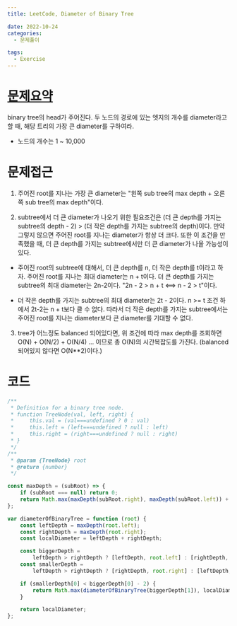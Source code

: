```yaml
---
title: LeetCode, Diameter of Binary Tree

date: 2022-10-24
categories:
  - 문제풀이

tags:
  - Exercise
---
```


# [문제요약](https://leetcode.com/problems/diameter-of-binary-tree/)

binary tree의 head가 주어진다. 두 노드의 경로에 있는 엣지의 개수를 diameter라고 할 때, 해당 트리의 가장 큰 diameter를 구하여라.

- 노드의 개수는 1 ~ 10,000

# 문제접근

1. 주어진 root를 지나는 가장 큰 diameter는 "왼쪽 sub tree의 max depth + 오른쪽 sub tree의 max depth"이다.

2. subtree에서 더 큰 diameter가 나오기 위한 필요조건은 (더 큰 depth를 가지는 subtree의 depth - 2) > (더 작은 depth를 가지는 subtree의 depth)이다. 만약 그렇지 않으면 주어진 root를 지나는 diameter가 항상 더 크다. 또한 이 조건을 만족했을 때, 더 큰 depth를 가지는 subtree에서만 더 큰 diameter가 나올 가능성이 있다.

- 주어진 root의 subtree에 대해서, 더 큰 depth를 n, 더 작은 depth를 t이라고 하자. 주어진 root를 지나는 최대 diameter는 n + t이다. 더 큰 depth를 가지는 subtree의 최대 diameter는 2n-2이다. "2n - 2 > n + t <==> n - 2 > t"이다.

- 더 작은 depth를 가지는 subtree의 최대 diameter는 2t - 2이다. n >= t 조건 하에서 2t-2는 n + t보다 클 수 없다. 따라서 더 작은 depth를 가지는 subtree에서는 주어진 root를 지나는 diameter보다 큰 diameter를 기대할 수 없다.

3. tree가 어느정도 balanced 되어있다면, 위 조건에 따라 max depth를 조회하면 O(N) + O(N/2) + O(N/4) ... 이므로 총 O(N)의 시간복잡도를 가진다. (balanced 되어있지 않다면 O(N\*\*2)이다.)

# 코드

```javascript
/**
 * Definition for a binary tree node.
 * function TreeNode(val, left, right) {
 *     this.val = (val===undefined ? 0 : val)
 *     this.left = (left===undefined ? null : left)
 *     this.right = (right===undefined ? null : right)
 * }
 */
/**
 * @param {TreeNode} root
 * @return {number}
 */

const maxDepth = (subRoot) => {
	if (subRoot === null) return 0;
	return Math.max(maxDepth(subRoot.right), maxDepth(subRoot.left)) + 1;
};

var diameterOfBinaryTree = function (root) {
	const leftDepth = maxDepth(root.left);
	const rightDepth = maxDepth(root.right);
	const localDiameter = leftDepth + rightDepth;

	const biggerDepth =
		leftDepth > rightDepth ? [leftDepth, root.left] : [rightDepth, root.right];
	const smallerDepth =
		leftDepth > rightDepth ? [rightDepth, root.right] : [leftDepth, root.left];

	if (smallerDepth[0] < biggerDepth[0] - 2) {
		return Math.max(diameterOfBinaryTree(biggerDepth[1]), localDiameter);
	}

	return localDiameter;
};
```
